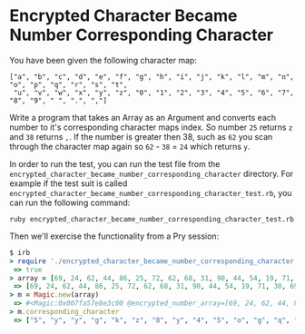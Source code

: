 # Encrypted Character Became Number Corresponding Character

You have been given the following character map:
```
["a", "b", "c", "d", "e", "f", "g", "h", "i", "j", "k", "l", "m", "n", "o", "p", "q", "r", "s", "t",
 "u", "v", "w", "x", "y", "z", "0", "1", "2", "3", "4", "5", "6", "7", "8", "9", " ", ".", ","]
```
Write a program that takes an Array as an Argument and converts each number to it's corresponding character maps index. So number `25` returns `z` and `38` returns `,`. If the number is greater then 38, such as `62` you scan through the character map again so `62` - `38` = `24` which returns `y`.

In order to run the test, you can run the test file from the `encrypted_character_became_number_corresponding_character` directory. For example if the test suit is called `encrypted_character_became_number_corresponding_character_test.rb`, you can run the following command:

```
ruby encrypted_character_became_number_corresponding_character_test.rb
```

Then we'll exercise the functionality from a Pry session:
```ruby
$ irb
> require './encrypted_character_became_number_corresponding_character.rb'
 => true
> array = [69, 24, 62, 44, 86, 25, 72, 62, 68, 31, 90, 44, 54, 19, 71, 30, 69, 53, 91, 63, 54, 30, 57, 64, 87]
 => [69, 24, 62, 44, 86, 25, 72, 62, 68, 31, 90, 44, 54, 19, 71, 30, 69, 53, 91, 63, 54, 30, 57, 64, 87]
> m = Magic.new(array)
 => #<Magic:0x007fa57e8e3c00 @encrypted_number_array=[69, 24, 62, 44, 86, 25, 72, 62, 68, 31, 90, 44, 54, 19, 71, 30, 69, 53, 91, 63, 54, 30, 57, 64, 87]>
> m.corresponding_character
 => ["5", "y", "y", "g", "k", "z", "8", "y", "4", "5", "o", "g", "q", "t", "7", "4", "5", "p", "p", "z", "q", "4", "t", "0", "l"]
```
